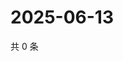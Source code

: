 # 2025-06-13

共 0 条

<!-- BEGIN ZHIHUVIDEO -->
<!-- 最后更新时间 Fri Jun 13 2025 03:09:00 GMT+0800 (China Standard Time) -->

<!-- END ZHIHUVIDEO -->
